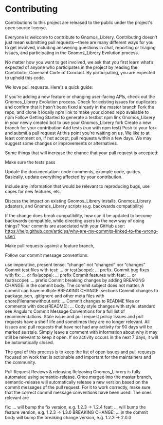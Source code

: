 # Contributing

Contributions to this project are released to the public under the project's open source license.

Everyone is welcome to contribute to Gnomos_Librery. Contributing doesn’t just mean submitting pull requests—there are many different ways for you to get involved, including answering questions in chat, reporting or triaging issues, and participating in the Gnomos_Librery Evolution process.

No matter how you want to get involved, we ask that you first learn what’s expected of anyone who participates in the project by reading the Contributor Covenant Code of Conduct. By participating, you are expected to uphold this code.

We love pull requests. Here's a quick guide:

If you're adding a new feature or changing user-facing APIs, check out the Gnomos_Librery Evolution process.
Check for existing issues for duplicates and confirm that it hasn't been fixed already in the master branch
Fork the repo, and clone it locally
npm link to make your cloned repo available to npm
Follow Getting Started to generate a testbot
npm link Gnomos_Librery in your newly created bot to use your Gnomos_Librery fork
Create a new branch for your contribution
Add tests (run with npm test)
Push to your fork and submit a pull request
At this point you're waiting on us. We like to at least comment on, if not accept, pull requests within a few days. We may suggest some changes or improvements or alternatives.

Some things that will increase the chance that your pull request is accepted:

Make sure the tests pass

Update the documentation: code comments, example code, guides. Basically, update everything affected by your contribution.

Include any information that would be relevant to reproducing bugs, use cases for new features, etc.

Discuss the impact on existing Gnomos_Librery installs, Gnomos_Librery adapters, and Gnomos_Librery scripts (e.g. backwards compatibility)

If the change does break compatibility, how can it be updated to become backwards compatible, while directing users to the new way of doing things?
Your commits are associated with your GitHub user: https://help.github.com/articles/why-are-my-commits-linked-to-the-wrong-user/

Make pull requests against a feature branch,

Follow our commit message conventions:

use imperative, present tense: “change” not “changed” nor “changes”
Commit test files with test: … or test(scope): … prefix.
Commit bug fixes with fix: … or fix(scope): … prefix
Commit features with feat: … or feat(scope): … prefix
Commit breaking changes by adding BREAKING CHANGE: in the commit body. The commit subject does not matter. A commit can have multiple BREAKING CHANGE: sections
Commit changes to package.json, .gitignore and other meta files with chore(filenamewithout.ext): …
Commit changes to README files or comments with docs(README): …
Cody style changes with style: standard
see Angular’s Commit Message Conventions for a full list of recommendations.
Stale issue and pull request policy
Issues and pull requests have a shelf life and sometimes they are no longer relevant. All issues and pull requests that have not had any activity for 90 days will be marked as stale. Simply leave a comment with information about why it may still be relevant to keep it open. If no activity occurs in the next 7 days, it will be automatically closed.

The goal of this process is to keep the list of open issues and pull requests focused on work that is actionable and important for the maintainers and the community.

Pull Request Reviews & releasing
Releasing Gnomos_Librery is fully automated using semantic-release. Once merged into the master branch, semantic-release will automatically release a new version based on the commit messages of the pull request. For it to work correctly, make sure that the correct commit message conventions have been used. The ones relevant are

fix: … will bump the fix version, e.g. 1.2.3 → 1.2.4
feat: … will bump the feature version, e.g. 1.2.3 → 1.3.0
BREAKING CHANGE: … in the commit body will bump the breaking change version, e.g. 1.2.3 → 2.0.0
